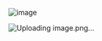 ![image](https://github.com/OverCome321/Power-BI/assets/113111030/7ff8d9e1-c0b5-4568-bcee-4e7ecb62c0e6)

![Uploading image.png…]()
